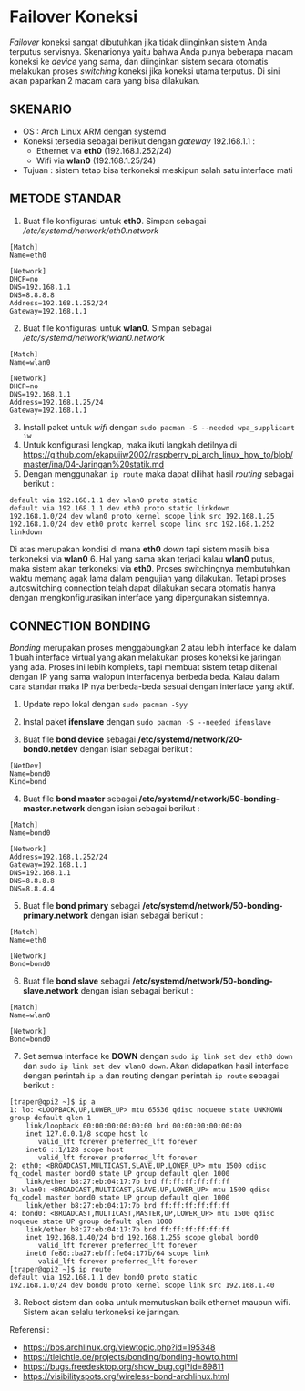 # Failover Koneksi
*Failover* koneksi sangat dibutuhkan jika tidak diinginkan sistem Anda terputus servisnya. Skenarionya yaitu bahwa Anda punya beberapa macam koneksi ke *device* yang sama, dan diinginkan sistem secara otomatis melakukan proses *switching* koneksi jika koneksi utama terputus. Di sini akan paparkan 2 macam cara yang bisa dilakukan.

## SKENARIO
- OS : Arch Linux ARM dengan systemd
- Koneksi tersedia sebagai berikut dengan *gateway* 192.168.1.1 :
  - Ethernet via **eth0** (192.168.1.252/24)
  - Wifi via **wlan0** (192.168.1.25/24)
- Tujuan : sistem tetap bisa terkoneksi meskipun salah satu interface mati

## METODE STANDAR
1. Buat file konfigurasi untuk **eth0**. Simpan sebagai */etc/systemd/network/eth0.network*
  ```
  [Match]
  Name=eth0

  [Network]
  DHCP=no
  DNS=192.168.1.1
  DNS=8.8.8.8
  Address=192.168.1.252/24
  Gateway=192.168.1.1
  ```
2. Buat file konfigurasi untuk **wlan0**. Simpan sebagai */etc/systemd/network/wlan0.network*
  ```
  [Match]
  Name=wlan0

  [Network]
  DHCP=no
  DNS=192.168.1.1
  Address=192.168.1.25/24
  Gateway=192.168.1.1
  ```
3. Install paket untuk *wifi* dengan `sudo pacman -S --needed wpa_supplicant iw`
4. Untuk konfigurasi lengkap, maka ikuti langkah detilnya di https://github.com/ekapujiw2002/raspberry_pi_arch_linux_how_to/blob/master/ina/04-Jaringan%20statik.md
5. Dengan menggunakan `ip route` maka dapat dilihat hasil *routing* sebagai berikut :

  ```
  default via 192.168.1.1 dev wlan0 proto static
  default via 192.168.1.1 dev eth0 proto static linkdown
  192.168.1.0/24 dev wlan0 proto kernel scope link src 192.168.1.25
  192.168.1.0/24 dev eth0 proto kernel scope link src 192.168.1.252 linkdown
  ```
Di atas merupakan kondisi di mana **eth0** *down* tapi sistem masih bisa terkoneksi via **wlan0**
6. Hal yang sama akan terjadi kalau **wlan0** putus, maka sistem akan terkoneksi via **eth0**. Proses switchingnya membutuhkan waktu memang agak lama dalam pengujian yang dilakukan. Tetapi proses autoswitching connection telah dapat dilakukan secara otomatis hanya dengan mengkonfigurasikan interface yang dipergunakan sistemnya.

## CONNECTION BONDING
*Bonding* merupakan proses menggabungkan 2 atau lebih interface ke dalam 1 buah interface virtual yang akan melakukan proses koneksi ke jaringan yang ada. Proses ini lebih kompleks, tapi membuat sistem tetap dikenal dengan IP yang sama walopun interfacenya berbeda beda. Kalau dalam cara standar maka IP nya berbeda-beda sesuai dengan interface yang aktif.

1. Update repo lokal dengan `sudo pacman -Syy`

2. Instal paket **ifenslave** dengan `sudo pacman -S --needed ifenslave`

3. Buat file **bond device** sebagai **/etc/systemd/network/20-bond0.netdev** dengan isian sebagai berikut :
  ```
  [NetDev]
  Name=bond0
  Kind=bond
  ```
4. Buat file **bond master** sebagai **/etc/systemd/network/50-bonding-master.network** dengan isian sebagai berikut :
  ```
  [Match]
  Name=bond0

  [Network]
  Address=192.168.1.252/24
  Gateway=192.168.1.1
  DNS=192.168.1.1
  DNS=8.8.8.8
  DNS=8.8.4.4
  ```
5. Buat file **bond primary** sebagai **/etc/systemd/network/50-bonding-primary.network** dengan isian sebagai berikut :
  ```
  [Match]
  Name=eth0

  [Network]
  Bond=bond0
  ```
6. Buat file **bond slave** sebagai **/etc/systemd/network/50-bonding-slave.network** dengan isian sebagai berikut :
  ```
  [Match]
  Name=wlan0

  [Network]
  Bond=bond0
  ```
7. Set semua interface ke **DOWN** dengan `sudo ip link set dev eth0 down` dan `sudo ip link set dev wlan0 down`. Akan didapatkan hasil interface dengan perintah `ip a` dan routing dengan perintah `ip route` sebagai berikut :

  ```
  [traper@qpi2 ~]$ ip a
  1: lo: <LOOPBACK,UP,LOWER_UP> mtu 65536 qdisc noqueue state UNKNOWN group default qlen 1
      link/loopback 00:00:00:00:00:00 brd 00:00:00:00:00:00
      inet 127.0.0.1/8 scope host lo
         valid_lft forever preferred_lft forever
      inet6 ::1/128 scope host
         valid_lft forever preferred_lft forever
  2: eth0: <BROADCAST,MULTICAST,SLAVE,UP,LOWER_UP> mtu 1500 qdisc fq_codel master bond0 state UP group default qlen 1000
      link/ether b8:27:eb:04:17:7b brd ff:ff:ff:ff:ff:ff
  3: wlan0: <BROADCAST,MULTICAST,SLAVE,UP,LOWER_UP> mtu 1500 qdisc fq_codel master bond0 state UP group default qlen 1000
      link/ether b8:27:eb:04:17:7b brd ff:ff:ff:ff:ff:ff
  4: bond0: <BROADCAST,MULTICAST,MASTER,UP,LOWER_UP> mtu 1500 qdisc noqueue state UP group default qlen 1000
      link/ether b8:27:eb:04:17:7b brd ff:ff:ff:ff:ff:ff
      inet 192.168.1.40/24 brd 192.168.1.255 scope global bond0
         valid_lft forever preferred_lft forever
      inet6 fe80::ba27:ebff:fe04:177b/64 scope link
         valid_lft forever preferred_lft forever
  [traper@qpi2 ~]$ ip route
  default via 192.168.1.1 dev bond0 proto static
  192.168.1.0/24 dev bond0 proto kernel scope link src 192.168.1.40
  ```
8. Reboot sistem dan coba untuk memutuskan baik ethernet maupun wifi. Sistem akan selalu terkoneksi ke jaringan.

Referensi :
- https://bbs.archlinux.org/viewtopic.php?id=195348
- https://tleichtle.de/projects/bonding/bonding-howto.html
- https://bugs.freedesktop.org/show_bug.cgi?id=89811
- https://visibilityspots.org/wireless-bond-archlinux.html
